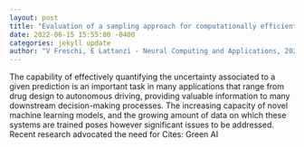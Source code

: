 ```yaml
--- 
layout: post 
title: "Evaluation of a sampling approach for computationally efficient uncertainty quantification in regression learning models" 
date: 2022-06-15 15:55:00 -0400 
categories: jekyll update 
author: "V Freschi, E Lattanzi - Neural Computing and Applications, 2022" 
--- 
```

The capability of effectively quantifying the uncertainty associated to a given prediction is an important task in many applications that range from drug design to autonomous driving, providing valuable information to many downstream decision-making processes. The increasing capacity of novel machine learning models, and the growing amount of data on which these systems are trained poses however significant issues to be addressed. Recent research advocated the need for Cites: Green AI